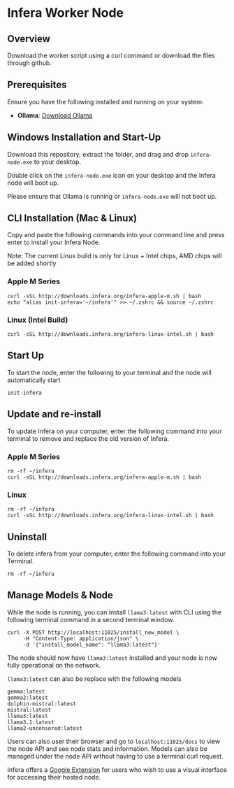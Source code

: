 # Infera Worker Node

## Overview

Download the worker script using a curl command or download the files through github.

## Prerequisites

Ensure you have the following installed and running on your system:

- **Ollama**: [Download Ollama](https://ollama.com/download)

## Windows Installation and Start-Up

Download this repository, extract the folder, and drag and drop ```infera-node.exe``` to your desktop.

Double click on the ```infera-node.exe``` icon on your desktop and the Infera node will boot up.

Please ensure that Ollama is running or ```infera-node.exe``` will not boot up.

## CLI Installation (Mac & Linux)

Copy and paste the following commands into your command line and press enter to install
your Infera Node.  

Note: The current Linux build is only for Linux + Intel chips, AMD chips will be added shortly

### Apple M Series

```
curl -sSL http://downloads.infera.org/infera-apple-m.sh | bash
echo "alias init-infera='~/infera'" >> ~/.zshrc && source ~/.zshrc
```

### Linux (Intel Build)

```
curl -sSL http://downloads.infera.org/infera-linux-intel.sh | bash
```

## Start Up

To start the node, enter the following to your terminal and the node will automatically start
```
init-infera
```

## Update and re-install

To update Infera on your computer, enter the following command into your terminal to remove and replace
the old version of Infera.

### Apple M Series

```
rm -rf ~/infera
curl -sSL http://downloads.infera.org/infera-apple-m.sh | bash
```

### Linux

```
rm -rf ~/infera
curl -sSL http://downloads.infera.org/infera-linux-intel.sh | bash
```

## Uninstall

To delete infera from your computer, enter the following command into your Terminal.

```
rm -rf ~/infera
```

## Manage Models & Node

While the node is running, you can install ```llama3:latest``` with CLI using the following terminal
command in a second terminal window.

```
curl -X POST http://localhost:11025/install_new_model \
     -H "Content-Type: application/json" \
     -d '{"install_model_name": "llama3:latest"}'
```

The node should now have ```llama3:latest``` installed and your node is now fully operational on the network.

```llama3:latest``` can also be replace with the following models

```
gemma:latest
gemma2:latest
dolphin-mistral:latest
mistral:latest
llama3:latest
llama3.1:latest
llama2-uncensored:latest
```
Users can also user their browser and go to ```localhost:11025/docs``` to view the node API and see node stats and information.
Models can also be managed under the node API without having to use a terminal curl request.

Infera offers a [Google Extension](https://chromewebstore.google.com/detail/infera-lite/ffoccnmddajjohmmkccnkobelobgcdmp?authuser=0&hl=en) for users who wish to use a visual interface for accessing their hosted node.
